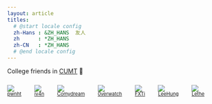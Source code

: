 ```yaml
---
layout: article
titles:
  # @start locale config
  zh-Hans : &ZH_HANS  友人
  zh      : *ZH_HANS
  zh-CN   : *ZH_HANS
  # @end locale config
---
```


College friends in [CUMT](http://www.cumt.edu.cn/) :triangular_flag_on_post:

<div id="friends"> 
 <div class="card" style="max-width: 5.5rem; float: left; margin: 10px 30px 10px 0;"> 
  <a href="https://blog.douluodalu.wang/" target="_blank"> 
   <div class="card__image" style="border-radius:0.4rem;"> 
    <img class="image" src="https://blog.douluodalu.wang/images/header.jpg" /> 
    <div class="overlay overlay--bottom" style="max-height:30%;line-height:0.7rem;font-size:0.7rem;border-radius: 0 0 0.4rem 0.4rem;">
      pwnht
    </div> 
   </div> </a> 
 </div> 

 <div class="card" style="max-width: 5.5rem; float: left; margin: 10px 30px 10px 0;"> 
  <a href="http://iv4n.cc/" target="_blank"> 
   <div class="card__image" style="border-radius:0.4rem;"> 
    <img class="image" src="https://avatars.githubusercontent.com/u/33752542?v=4" /> 
    <div class="overlay overlay--bottom" style="max-height:30%;line-height:0.7rem;font-size:0.7rem;border-radius: 0 0 0.4rem 0.4rem;">
      iv4n 
    </div> 
   </div> </a> 
 </div> 

 <div class="card" style="max-width: 5.5rem; float: left; margin: 10px 30px 10px 0;"> 
  <a href="https://comydream.github.io/" target="_blank"> 
   <div class="card__image" style="border-radius:0.4rem;"> 
    <img class="image" src="https://comydream.github.io/img/cmdrAvatar.jpg" /> 
    <div class="overlay overlay--bottom" style="max-height:30%;line-height:0.7rem;font-size:0.7rem;border-radius: 0 0 0.4rem 0.4rem;">Comydream 
    </div> 
   </div> </a> 
 </div> 

 <div class="card" style="max-width: 5.5rem; float: left; margin: 10px 30px 10px 0;"> 
  <a href="https://0verwatch.top/" target="_blank"> 
   <div class="card__image" style="border-radius:0.4rem;"> 
    <img class="image" src="https://0verwatch.top/img/avatar.jpg" /> 
    <div class="overlay overlay--bottom" style="max-height:30%;line-height:0.7rem;font-size:0.7rem;border-radius: 0 0 0.4rem 0.4rem;">
      0verwatch
    </div> 
   </div> </a> 
 </div> 



 <div class="card" style="max-width: 5.5rem; float: left; margin: 10px 30px 10px 0;"> 
  <a href="https://blog.fxti.xyz/" target="_blank"> 
   <div class="card__image" style="border-radius:0.4rem;"> 
    <img class="image" src="https://avatars.githubusercontent.com/u/3260882?v=4" /> 
    <div class="overlay overlay--bottom" style="max-height:30%;line-height:0.7rem;font-size:0.7rem;border-radius: 0 0 0.4rem 0.4rem;">
      FXTi 
    </div> 
   </div> </a> 
 </div> 

 <div class="card" style="max-width: 5.5rem; float: left; margin: 10px 30px 10px 0;"> 
  <a href="https://leehung.cn/" target="_blank"> 
   <div class="card__image" style="border-radius:0.4rem;"> 
    <img class="image" src="https://leehung.cn/img/avatar.jpg" /> 
    <div class="overlay overlay--bottom" style="max-height:30%;line-height:0.7rem;font-size:0.7rem;border-radius: 0 0 0.4rem 0.4rem;">
      LeeHung 
    </div> 
   </div> </a> 
 </div> 

 <div class="card" style="max-width: 5.5rem; float: left; margin: 10px 30px 10px 0;"> 
  <a href="https://lethe.site/" target="_blank"> 
   <div class="card__image" style="border-radius:0.4rem;"> 
    <img class="image" src="https://s1.ax1x.com/2020/11/03/BrLSUA.jpg" /> 
    <div class="overlay overlay--bottom" style="max-height:30%;line-height:0.7rem;font-size:0.7rem;border-radius: 0 0 0.4rem 0.4rem;">
      Lethe 
    </div> 
   </div> </a> 
 </div> 
</div>
